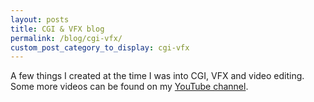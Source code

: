 ```yaml
---
layout: posts
title: CGI & VFX blog
permalink: /blog/cgi-vfx/
custom_post_category_to_display: cgi-vfx
---
```

A few things I created at the time I was into CGI, VFX and video editing.
Some more videos can be found on my [YouTube channel](https://www.youtube.com/user/stIncMale). 
